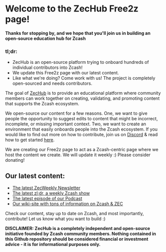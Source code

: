 # Welcome to the ZecHub Free2z page! 

**Thanks for stopping by, and we hope that you'll join us in building an open-source education hub for Zcash**

### tl;dr:

- ZecHub is an open-source platform trying to onboard hundreds of individual contributors into Zcash!
- We update this Free2z page with our latest content.
- Like what we're doing? Come work with us! The project is completely open-sourced and needs contributors.

The goal of [ZecHub](http://zechub.xyz) is to provide an educational platform where community members can work together on creating, validating, and promoting content that supports the Zcash ecosystem.

We open-source our content for a few reasons. One, we want to give people the opportunity to suggest edits to content that might be incorrect, incomplete, or missing important context. Two, we want to create an environment that easily onboards people into the Zcash ecosystem. If you would like to find out more on how to contribute, join us on [Discord](https://discord.com/invite/sCT3h87B) & read how to get started [here](https://zechub.notion.site/Help-Build-ZecHub-9f4aaa45f37d438dac56025449604d96).

We are creating our Free2z page to act as a Zcash-centric page where we host the content we create. We will update it weekly :) Please consider donating!


## Our latest content:

- [The latest ZecWeekly Newsletter](https://zechub.substack.com/p/zecweekly-17)
- [The latest zl;dr, a weekly Zcash show](https://www.youtube.com/watch?v=frTzwCWRNLs&list=PL6_epn0lASLG4cC2Se_KwbYJx-nd3EbDC&index=3)
- [The latest episode of our Podcast](https://www.youtube.com/watch?v=20oCI7XAR08&list=PL6_epn0lASLHlNCMtUErX8UfaJK6N9K5O&index=4)
- [Our wiki-site with tons of information on Zcash & ZEC](https://zechub.notion.site/ZecHub-d74acc14d9c04887be52486db86da0ba)

Check our content, stay up to date on Zcash, and most importantly, contribute! Let us know what you want to build :)

**DISCLAIMER: ZecHub is a completely independent and open-source initiative founded by Zcash community members. Nothing contained in this Github repository should be considered financial or investment advice - it is for informational purposes only.**
